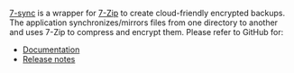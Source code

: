 [7-sync](https://github.com/david-04/7-sync) is a wrapper for [7-Zip](https://www.7-zip.org/) to create cloud-friendly encrypted backups. The application synchronizes/mirrors files from one directory to another and uses 7-Zip to compress and encrypt them. Please refer to GitHub for:

- [Documentation](https://github.com/david-04/7-sync/blob/main/README.md)
- [Release notes](https://github.com/david-04/7-sync/blob/v0.9.0/CHANGELOG.md)

